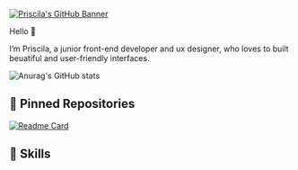 
[![Priscila's GitHub Banner](Site_Background.png)](https://www.priscilamattos.com)



Hello 🦄

I’m Priscila, a junior front-end developer and ux designer, who loves to built beuatiful and user-friendly interfaces. 
</br>

![Anurag's GitHub stats](https://github-readme-stats.vercel.app/api?username=priscilamattos&show_icons=true&theme=panda)


## 📌 Pinned Repositories

[![Readme Card](https://github-readme-stats.vercel.app/api/pin/?username=priscilamattos&repo=priscilamattos-planted-project-1)](https://github.com/priscilamattos/planted-project-1)

## 💼 Skills

